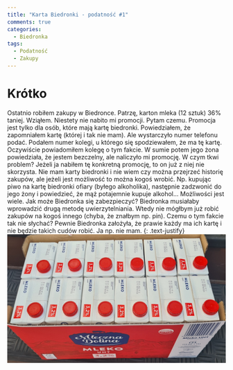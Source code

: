 ```yaml
---
title: "Karta Biedronki - podatność #1"
comments: true
categories:
  - Biedronka
tags:
  - Podatność
  - Zakupy
---
```

# Krótko
Ostatnio robiłem zakupy w Biedronce. Patrzę, karton mleka (12 sztuk) 36% taniej. Wziąłem. Niestety nie nabito mi promocji. Pytam czemu. Promocja jest tylko dla osób, które mają kartę biedronki. Powiedziałem, że zapomniałem kartę (której i tak nie mam). Ale wystarczyło numer telefonu podać. Podałem numer kolegi, u którego się spodziewałem, że ma tę kartę. Oczywiście powiadomiłem kolegę o tym fakcie. W sumie potem jego żona powiedziała, że jestem bezczelny, ale naliczyło mi promocję. W czym tkwi problem? Jeżeli ja nabiłem tę konkretną promocję, to on już z niej nie skorzysta. Nie mam karty biedronki i nie wiem czy można przejrzeć historię zakupów, ale jeżeli jest możliwość to można kogoś wrobić. Np. kupując piwo na kartę biedronki ofiary (byłego alkoholika), następnie zadzwonić do jego żony i powiedzieć, że mąż potajemnie kupuje alkohol... Możliwości jest wiele. Jak może Biedronka się zabezpieczyć? Biedronka musiałaby wprowadzić drugą metodę uwierzytelniania. Wtedy nie mógłbym już robić zakupów na kogoś innego (chyba, że znałbym np. pin). Czemu o tym fakcie tak nie słychać? Pewnie Biedronka założyła, że prawie każdy ma ich kartę i nie będzie takich cudów robić. Ja np. nie mam.
{: .text-justify}
![promocja](/assets/images/inne/2021/biedronka01.jpg)

